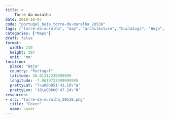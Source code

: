 ```yaml
---
title: > 
    Torre da muralha
date: 2018-10-07
code: "portugal_beja_torre-da-muralha_20538"
tags: ["torre-da-muralha", "map", "architecture", "buildings", "Beja", "Portugal"]
categories: ["Maps"]
draft: false
format:
  width: 210
  height: 297
  unit: 'mm'
location:
  place: "Beja"
  country: "Portugal"
  latitude: 38.01312239999999
  longitude: -7.8619733499999995
  prettyLat: "7\u00b051'43.10\"W"
  prettyLon: "38\u00b00'47.24\"N"
resources:
- src: "torre-da-muralha_20538.png"
  title: "Cover"
  name: cover
---
```

